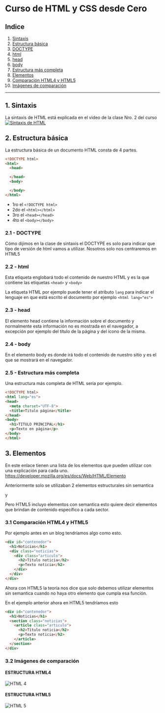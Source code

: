 # Curso de HTML y CSS desde Cero

## Indice

1. [Sintaxis](#id1)
2. [Estructura básica](#id2)
  1. [DOCTYPE](#id21)
  2. [html](#id22)
  3. [head](#id23)
  4. [body](#id24)
  5. [Estructura más completa](#id25)
3. [Elementos](#id3)
  1. [Comparación HTML4 y HTML5](#id31)
  2.  [Imágenes de comparación](#id32)

------------

<div id="id1"></div>

## 1. Sintaxis
La sintaxis de HTML está explicada en el video de la clase Nro. 2 del curso
[![Sintaxis de HTML](http://img.youtube.com/vi/e630-l5DQW4/0.jpg)](http://www.youtube.com/watch?v=e630-l5DQW4 "Sintaxis de HTML")


<div id="id2"></div>

## 2. Estructura básica

La estructura básica de un documento HTML consta de 4 partes.

```html
<!DOCTYPE html>
<html>
  <head>

  </head>
  <body>

  </body>
</html>
```

- 1ro el `<!DOCTYPE html>`
- 2do el `<html></html>`
- 3ro el `<head></head>`
- 4to el `<body></body>`

<div id="id21"></div>

### 2.1 - DOCTYPE
Cómo dijimos en la clase de sintaxis el DOCTYPE es solo para indicar que tipo de versión de html vamos a utilizar. Nosotros solo nos centraremos en HTML5

<div id="id22"></div>

### 2.2 - html
Esta etiqueta englobará todo el contenido de nuestro HTML y es la que contiene las etiquetas `<head>` y `<body>`

La etiqueta HTML por ejemplo puede tener el atributo `lang` para indicar el lenguaje en que está escrito el documento por ejemplo
`<html lang="es">`

<div id="id23"></div>

### 2.3 - head
El elemento head contiene la información sobre el documento y normalmente esta información no es mostrada en el navegador, a excepción por ejemplo del título de la página y del ícono de la misma.

<div id="id24"></div>

### 2.4 - body
En el elemento body es donde irá todo el contenido de nuestro sitio y es el que se mostrará en el navegador.

<div id="id25"></div>

### 2.5 - Estructura más completa

Una estructura más completa de HTML sería por ejemplo.

```html
<!DOCTYPE html>
<html lang="es">
<head>
  <meta charset="UTF-8">
  <title>Titulo página</title>
</head>
<body>
  <h1>TITULO PRINCIPAL</h1>
  <p>Texto en página</p>
</body>
</html>
```


<div id="id3"></div>

## 3. Elementos
En este enlace tienen una lista de los elementos que pueden utilizar con una explicación para cada uno.
https://developer.mozilla.org/es/docs/Web/HTML/Elemento

Anteriormente solo se utilizaban 2 elementos estructurales sin semantica <div> y <span>

Pero HTML5 incluyo elementos con semantica esto quiere decir elementos que brindan de contenido específico a cada sector.

<div id="id31"></div>

### 3.1 Comparación HTML4 y HTML5

Por ejemplo antes en un blog tendríamos algo como esto.

```html
<div id="contenedor">
  <h1>Noticias</h1>
  <div class="noticias">
    <div class="articulo">
      <h2>Título noticia</h2>
      <p>Texto noticia</h2>
    </div>
  </div>
</div>
```

Ahora con HTML5 la teoría nos dice que solo debemos utilizar elementos sin semantica cuando no haya otro elemento que cumpla esa función.

En el ejemplo anterior ahora en HTML5 tendríamos esto

```html
<div id="contenedor">
  <h1>Noticias</h1>
  <section class="noticias">
    <article class="articulo">
      <h2>Título noticia</h2>
      <p>Texto noticia</h2>
    </article>
  </section>
</div>
```

<div id="id32"></div>

### 3.2 Imágenes de comparación

#### ESTRUCTURA HTML4
![HTML 4](https://tutorial.techaltum.com/images/html4.jpg "Estructura HTML4")

#### ESTRUCTURA HTML5
![HTML 5](https://tutorial.techaltum.com/images/html5.jpg "Estructura HTML5")


